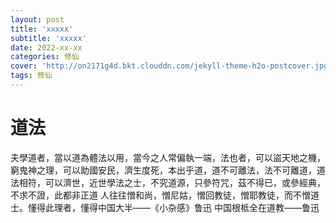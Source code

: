```yaml
---
layout: post
title: 'xxxxx'
subtitle: 'xxxxx'
date: 2022-xx-xx
categories: 修仙
cover: 'http://on2171g4d.bkt.clouddn.com/jekyll-theme-h2o-postcover.jpg'
tags: 修仙
---
```

# 道法
夫學道者，當以道為體法以用，當今之人常偏執一端，法也者，可以盜天地之機，窮鬼神之理，可以助國安民，濟生度死，本出乎道，道不可離法，法不可離道，道法相符，可以濟世，近世學法之士，不究道源，只參符咒，茲不得已，或參經典，不求不證，此都非正道
人往往憎和尚，憎尼姑，憎回教徒，憎耶教徒，而不憎道士。懂得此理者，懂得中国大半——《小杂感》鲁迅
中国根柢全在道教——鲁迅
